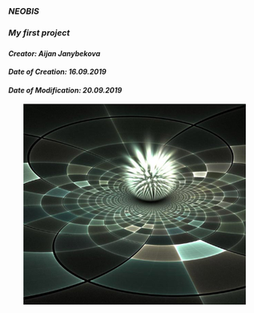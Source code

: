 #### <h3><p align = "left"><i> <b>NEOBIS<b/><i><p/><h3/>

#### <h3><p align = "left"><i> <b>My first project<b/><i/><h3/>

#### Creator: Aijan Janybekova

#### Date of Creation: 16.09.2019

#### Date of Modification: 20.09.2019
  



<p align = "center"><img src="img.jpg" alt="sorry" height="400"/><p/>
